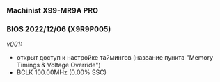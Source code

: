 ### Machinist X99-MR9A PRO
### BIOS 2022/12/06 (X9R9P005)

*v001:*
* открыт доступ к настройке таймингов (название пункта "Memory Timings & Voltage Override")
* BCLK 100.00MHz (0.00% SSC)
